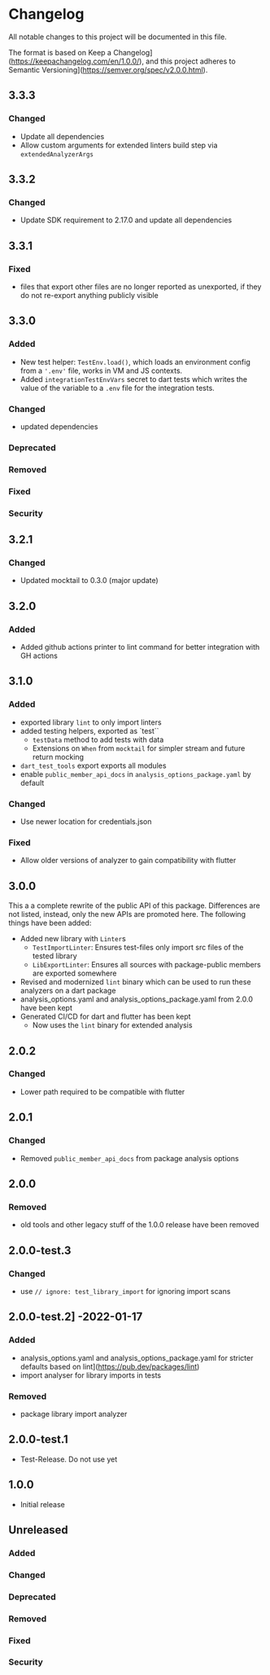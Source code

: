# Changelog
All notable changes to this project will be documented in this file.

The format is based on Keep a Changelog](https://keepachangelog.com/en/1.0.0/),
and this project adheres to Semantic Versioning](https://semver.org/spec/v2.0.0.html).

## 3.3.3
### Changed
- Update all dependencies
- Allow custom arguments for extended linters build step via `extendedAnalyzerArgs`

## 3.3.2
### Changed
- Update SDK requirement to 2.17.0 and update all dependencies

## 3.3.1
### Fixed
- files that export other files are no longer reported as unexported, if they
do not re-export anything publicly visible

## 3.3.0
### Added
- New test helper: `TestEnv.load()`, which loads an environment config from a
`'.env'` file, works in VM and JS contexts.
- Added `integrationTestEnvVars` secret to dart tests which writes the value
of the variable to a `.env` file for the integration tests.
### Changed
- updated dependencies
### Deprecated
### Removed
### Fixed
### Security


## 3.2.1
### Changed
- Updated mocktail to 0.3.0 (major update)

## 3.2.0
### Added
- Added github actions printer to lint command for better integration with GH actions

## 3.1.0
### Added
- exported library `lint` to only import linters
- added testing helpers, exported as `test``
  - `testData` method to add tests with data
  - Extensions on `When` from `mocktail` for simpler stream and future return mocking
- `dart_test_tools` export exports all modules
- enable `public_member_api_docs` in `analysis_options_package.yaml` by default
### Changed
- Use newer location for credentials.json
### Fixed
- Allow older versions of analyzer to gain compatibility with flutter

## 3.0.0
This a a complete rewrite of the public API of this package. Differences are
not listed, instead, only the new APIs are promoted here. The following things
have been added:

- Added new library with `Linter`s
  - `TestImportLinter`: Ensures test-files only import src files of the tested library
  - `LibExportLinter`: Ensures all sources with package-public members are exported somewhere
- Revised and modernized `lint` binary which can be used to run these analyzers on a dart package
- analysis_options.yaml and analysis_options_package.yaml from 2.0.0 have been kept
- Generated CI/CD for dart and flutter has been kept
  - Now uses the `lint` binary for extended analysis

## 2.0.2
### Changed
- Lower path required to be compatible with flutter

## 2.0.1
### Changed
- Removed `public_member_api_docs` from package analysis options

## 2.0.0
### Removed
- old tools and other legacy stuff of the 1.0.0 release have been removed

## 2.0.0-test.3
### Changed
- use `// ignore: test_library_import` for ignoring import scans

## 2.0.0-test.2] -2022-01-17
### Added
- analysis_options.yaml and analysis_options_package.yaml for stricter defaults based on lint](https://pub.dev/packages/lint)
- import analyser for library imports in tests
### Removed
- package library import analyzer

## 2.0.0-test.1
- Test-Release. Do not use yet

## 1.0.0
- Initial release

## Unreleased
### Added
### Changed
### Deprecated
### Removed
### Fixed
### Security
